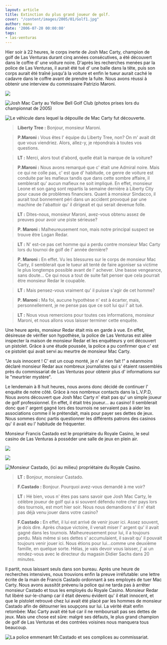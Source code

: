 ```yaml
---
layout: article
title: Extinction du plus grand joueur de golf.
cover: "/content/images/2005/01/Golf1.jpg"
author: manu
date: '2006-07-20 00:00:00'
tags:
- las-venturas
---
```


Hier soir à 22 heures, le corps inerte de Josh Mac Carty, champion de golf&nbsp;de Las Venturas durant cinq années consécutives, a été découvert dans le coffre d' une voiture noire. D'après les recherches menées par la police de Las Venturas, il aurait été tué d' une balle dans la tête, puis son corps aurait été traîné jusqu'à la voiture et enfin le tueur aurait caché le cadavre dans le coffre avant de prendre la fuite. Nous avons réussi à obtenir une interview du commissaire Patrizio Maroni.

![](  /content/images/2005/01/Mac_Carty.jpg)

![Josh Mac Carty au Yellow Bell Golf Club (photos prises lors du championnat de 2005)](  /content/images/2005/01/Golf-1.jpg)

![Le véhicule dans lequel la dépouille de Mac Carty fut découverte.](  /content/images/2005/01/voiture-suspecte.jpg)

> **Liberty Tree :** Bonjour, monsieur Maroni.

> **P.Maroni :** Vous êtes l' équipe du Liberty Tree, non? On m' avait dit que vous viendriez. Alors, allez-y, je répondrais à toutes vos questions.

> **LT :** Merci, alors&nbsp;tout d'abord,&nbsp;quelle était la marque de la voiture?

> **P.Maroni :** Nous avons remarqué que c' était une&nbsp;Admiral noire. Mais ce qui ne colle pas, c' est que d' habitude, ce genre de voiture est conduite par les mafieux&nbsp;tandis que&nbsp;dans cette sombre affaire, il semblerait qu' aucun mafieux ne soit impliqué. En effet, monsieur Leone et son gang sont repartis la semaine dernière à Liberty City pour cause de problèmes financiers. Quant à monsieur Sindacco, il aurait tout bonnement péri dans un accident provoqué par une machine de l'abattoir qu' il dirigeait et qui serait devenue folle.

> **LT :** Dites-nous, monsieur Maroni, avez-vous obtenu assez de preuves pour avoir une piste sérieuse?

> **P. Maroni :** Malheureusement non, mais notre principal suspect se trouve être Logan Redar.

> **LT :** N' est-ce pas cet homme qui a perdu contre monsieur Mac Carty lors du tournoi de golf de l' année dernière?

> **P. Maroni :** En effet. Vu les blessures sur le corps de monsieur Mac Carty, il semblerait que le tueur ait tenté de faire agoniser sa victime le plus longtemps possible avant de l' achever. Une basse vengeance, sans doute... Ce qui nous a tout de suite fait penser que cela pourrait être monsieur Redar le coupable.

> **LT :** Mais pensez-vous vraiment qu' il puisse s'agir de cet homme?

> **P. Maroni :** Ma foi, aucune hypothèse n' est à écarter, mais, personnellement, je ne pense pas que ce soit lui qui l' ait tué.

> **LT :** Nous vous remercions pour toutes ces informations, monsieur Maroni, et nous allons vous laisser terminer cette enquête.

Une heure après, monsieur Redar était&nbsp;mis en garde à vue. En effet, désireuse de vérifier son hypothèse, la police de Las Venturas est allée inspecter la maison de monsieur Redar&nbsp;et&nbsp;les enquêteurs&nbsp;y ont découvert un pistolet. Grâce à une étude poussée, la&nbsp;police a pu confirmer que c' est ce pistolet qui avait servi au meurtre de monsieur Mac Carty.

"Je suis innocent ! C' est un coup monté, je n' ai rien fait !" a néanmoins déclaré monsieur Redar aux nombreux journalistes qui s' étaient rassemblés près du commissariat de Las Venturas pour obtenir plus d' informations sur le "meurtrier mystère".

Le lendemain à 8 huit heures, nous avons donc&nbsp;décidé de continuer l' enquête de notre côté. Grâce à nos nombreux contacts dans la L.V.P.D, Nous avons découvert que Josh Mac Carty n' était pas qu' un simple joueur de golf professionnel. En effet, il était très joueur... au casino! Il semblerait donc que l' argent gagné lors des tournois ne servaient pas à aider les associations comme il le prétendait, mais pour payer ses dettes de jeux. Nous sommes donc partis questionner les différents patrons des casinos qu' il avait eu l' habitude de fréquenter.

Monsieur Francis Castado est le propriétaire du Royale Casino, le seul casino de Las Venturas à posséder une salle de jeux en plein air.

![](  /content/images/2005/01/Royale-Casino1.jpg)

![](  /content/images/2005/01/proprio-du-Royale-Casino.jpg)

![Monsieur Castado, (ici au milieu) propriétaire du Royale Casino.](  /content/images/2005/01/Royale-Casino2.jpg)

> **LT :** Bonjour, monsieur Castado.

> **F.Castado :** Bonjour. Pourquoi avez-vous demandé à me voir?

> **LT :** Hé bien, vous n' êtes pas&nbsp;sans savoir que Josh Mac Carty, le célèbre joueur de golf qui a si souvent défendu notre cher pays lors des tournois, est mort hier soir. Nous nous demandions s' il n' était pas déjà venu jouer&nbsp;dans votre casino?

> **F.Castado :** En effet, il lui est arrivé de venir jouer ici. Assez souvent, je dois dire. Après chaque victoire, il venait miser l' argent qu' il avait gagné dans les tournois. Malheureusement pour lui, il a toujours perdu. Mais même si ses dettes s' accumulaient, il savait qu' il pouvait toujours venir jouer ici. Nous étions pour lui...comme une deuxième famille, en quelque sorte. Hélas, je vais devoir vous laisser, j' ai un rendez-vous avec le directeur du magasin Didier Sachs dans 20 minutes.

Il partit, nous laissant seuls dans son bureau. Après une heure de recherches intensives, nous trouvions enfin la preuve irréfutable: une lettre écrite de la main de Francis Castado ordonnant à ses&nbsp;employés de tuer Mac Carty. Nous avons aussitôt prévenu la police qui ne tarda pas à arrêter monsieur Castado et tous les employés du Royale Casino. Monsieur Redar fut libéré sur-le-champ car il était devenu évident qu' il était&nbsp;innocent, et que le pistolet retrouvé chez lui avait été placé par les hommes de monsieur Castado afin de détourner les soupçons sur lui.&nbsp;La vérité était enfin retombée: Mac Carty avait été tué car il ne remboursait pas ses dettes de jeux. Mais une chose est sûre: malgré ses défauts, le plus grand champion de golf de Las Venturas et des contrées voisines nous manquera tous beaucoup.

![La police emmenant Mr.Castado et ses complices au commissariat.](  /content/images/2005/01/V_hicule-de-police.jpg)

<!--kg-card-end: markdown-->
